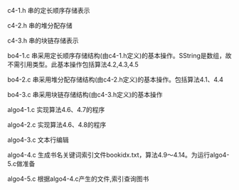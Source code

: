 c4-1.h 串的定长顺序存储表示

c4-2.h 串的堆分配存储

c4-3.h 串的块链存储表示

bo4-1.c 串采用定长顺序存储结构(由c4-1.h定义)的基本操作。SString是数组，故不需引用类型。此基本操作包括算法4.2,4.3,4.5

bo4-2.c 串采用堆分配存储结构(由c4-2.h定义)的基本操作。包括算法4.1、4.4

bo4-3.c 串采用块链存储结构(由c4-3.h定义)的基本操作

algo4-1.c 实现算法4.6、4.7的程序

algo4-2.c 实现算法4.6、4.8的程序

algo4-3.c 文本行编辑

algo4-4.c 生成书名关键词索引文件bookidx.txt，算法4.9～4.14。为运行algo4-5.c做准备

algo4-5.c 根据algo4-4.c产生的文件,索引查询图书